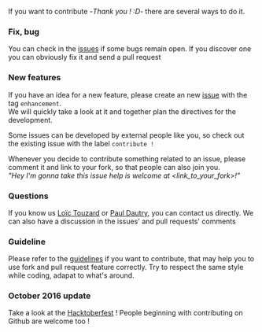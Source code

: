 If you want to contribute -_Thank you ! :D_- there are several ways to do it.

### Fix, bug

You can check in the [issues](https://github.com/LoicTouzard/MapIf/issues) if some bugs remain open.
If you discover one you can obviously fix it and send a pull request

### New features

If you have an idea for a new feature, please create an new [issue](https://github.com/LoicTouzard/MapIf/issues) with the tag `enhancement`.  
We will quickly take a look at it and together plan the directives for the development.  

Some issues can be developed by external people like you, so check out the existing issue with the label `contribute !`  

Whenever you decide to contribute something related to an issue, please comment it and link to your fork, so that people can also join you.  
_"Hey I'm gonna take this issue help is welcome at <link_to_your_fork>!"_

### Questions
If you know us [Loïc Touzard](https://github.com/LoicTouzard) or [Paul Dautry](https://github.com/pdautry), you can contact us directly.
We can also have a discussion in the issues' and pull requests' comments

### Guideline
Please refer to the [guidelines](https://gist.github.com/Chaser324/ce0505fbed06b947d962) if you want to contribute, that may help you to use fork and pull request feature correctly.
Try to respect the same style while coding, adapat to what's around.

### October 2016 update
Take a look at the [Hacktoberfest](https://hacktoberfest.digitalocean.com/) ! People beginning with contributing on Github are welcome too !

